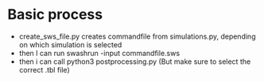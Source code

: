 # Basic process
- create_sws_file.py creates commandfile from simulations.py, depending on which simulation is selected
- then I can run swashrun -input commandfile.sws
- then i can call python3 postprocessing.py (But make sure to select the correct .tbl file)
